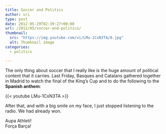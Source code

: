 ```yaml
---
title: Soccer and Politics
author: uri
type: post
date: 2012-05-29T02:39:27+00:00
url: /2012/05/soccer-and-politics/
thumbnail:
  src: "https://img.youtube.com/vi/LMu-1CxN3TA/0.jpg"
  alt: Thumbnail image
categories:
  - politics

---
```

The only thing about soccer that I really like is the huge amount of political content that it carries. Last Friday, Basques and Catalans gathered together in Madrid to watch the final of the King&#8217;s Cup and to do the following to the **Spanish anthem**:

{{< youtube LMu-1CxN3TA >}}</iframe>

After that, and with a big smile on my face, I just stopped listening to the radio. We had already won.

Aupa Athleti!  
Força Barça!